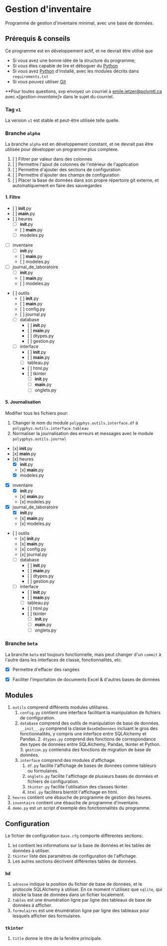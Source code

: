 # Gestion d'inventaire

Programme de gestion d'inventaire minimal, avec une base de données.

## Prérequis & conseils

Ce programme est en développement actif, et ne devrait être utilisé que

- Si vous avez une bonne idée de la structure du programme;
- Si vous êtes capable de lire et déboguer du [Python]
- Si vous avez [Python] d'installé, avec les modules décrits dans `requirements.txt`
- Si vous pouvez utiliser [Git]

**Pour toutes questions, svp envoyez un courriel à [emile.jetzer@polymtl.ca] avec «_[gestion-inventaire]_» dans le sujet du courriel.

[Python]: https://www.python.org
[Git]: https://git-scm.com/
[emile.jetzer@polymtl.ca]: mailto:emile.jetzer@polymtl.ca?subject=[gestion-inventaire]

### Tag `v1`

La version `v1` est stable et peut-être utilisée telle quelle.

### Branche `alpha`

La branche `alpha` est en développement constant, et ne devrait pas être utilisée pour développer un programme plus complexe.

1. [ ] Filtrer par valeur dans des colonnes
2. [ ] Permettre l'ajout de colonnes de l'intérieur de l'application
3. [ ] Permettre d'ajouter des sections de configuration
4. [ ] Permettre d'ajouter des champs de configuration
5. [ ] Placer la base de données dans son propre répertoire git externe, et automatiquement en faire des sauvegardes

#### 1. Filtre

- [ ] __init__.py
- [ ] __main__.py
- [ ] heures
    - [ ] __init__.py
    - [ ] __main__.py
    - [ ] modeles.py
- [ ] inventaire
    - [ ] __init__.py
    - [ ] __main__.py
    - [ ] modeles.py
- [ ] journal_de_laboratoire
    - [ ] __init__.py
    - [ ] __main__.py
    - [ ] modeles.py
- [ ] outils
    - [ ] __init__.py
    - [ ] __main__.py
    - [ ] config.py
    - [ ] journal.py
    - [ ] database
        - [ ] __init__.py
        - [ ] __main__.py
        - [ ] dtypes.py
        - [ ] gestion.py
    - [ ] interface
        - [ ] __init__.py
        - [ ] __main__.py
        - [ ] tableau.py
        - [ ] html.py
        - [ ] tkinter
            - [ ] __init__.py
            - [ ] __main__.py
            - [ ] onglets.py

#### 5. Journalisation

Modifier tous les fichiers pour:

1. Changer le nom du module `polygphys.outils.interface.df` à `polygphys.outils.interface.tableau`
2. Normaliser la journalisation des erreurs et messages avec le module `polygphys.outils.journal`

- [x] __init__.py
- [x] __main__.py
- [x] heures
    - [x] __init__.py
    - [x] __main__.py
    - [x] modeles.py
- [x] inventaire
    - [x] __init__.py
    - [x] __main__.py
    - [x] modeles.py
- [x] journal_de_laboratoire
    - [x] __init__.py
    - [x] __main__.py
    - [x] modeles.py
- [ ] outils
    - [x] __init__.py
    - [x] __main__.py
    - [x] config.py
    - [x] journal.py
    - [ ] database
        - [ ] __init__.py
        - [ ] __main__.py
        - [ ] dtypes.py
        - [ ] gestion.py
    - [ ] interface
        - [ ] __init__.py
        - [ ] __main__.py
        - [ ] tableau.py
        - [ ] html.py
        - [ ] tkinter
            - [ ] __init__.py
            - [ ] __main__.py
            - [ ] onglets.py

### Branche `beta`

La branche `beta` est toujours fonctionnelle, mais peut changer d'un `commit` à l'autre dans les interfaces de classe, fonctionnalités, etc.

- [x] Permettre d'effacer des rangées
- [x] Faciliter l'importation de documents Excel & d'autres bases de données


## Modules

1. `outils` comprend différents modules utilitaires.
    1. `config.py` contient une interface facilitant la manipulation de fichiers de configuration.
    2. `database` comprend des outils de manipulation de base de données.
        `__init__.py` comprend la classe `BaseDeDonnées` incluant le gros des fonctionnalités, y compris une interface entre SQLAlchemy et Pandas.
        2. `dtypes.py` comprend des fonctions de correspondance des types de données entre SQLAlchemy, Pandas, tkinter et Python.
        3. `gestion.py` contiendra des fonctions de migration de base de données.
    3. `interface` comprend des modules d'affichage.
        1.  `df.py` facilite l'affichage de bases de données comme tableurs ou formulaires.
        2. `onglets.py` facilite l'affichage de plusieurs bases de données et fichiers de configuration.
        3. `tkinter.py` facilite l'utilisation des classes tkinter.
        4. `html.py` facilitera bientôt l'affichage en html.
2. `heures` contient une ébauche de programme de gestion des heures.
3. `inventaire` contient une ébauche de programme d'inventaire.
4. `demo.py` est un script d'exemple des fonctionnalités du programme.

## Configuration

Le fichier de configuration `base.cfg` comporte différentes sections:

1. `bd` contient les informations sur la base de données et les tables de données à utiliser.
2. `tkinter` liste des paramètres de configuration de l'affichage.
3. Les autres sections décrivent différentes tables de données.

### `bd`

1. `adresse` indique la position du fichier de base de données, et le protocole SQLAlchemy à utiliser. En ce moment n'utilisez que `sqlite`, qui stocke la base de données dans un fichier localement.
2. `tables` est une énumération ligne par ligne des tableaux de base de données à afficher.
3. `formulaires` est une énumération ligne par ligne des tableaux pour lesquels afficher des formulaires.

### `tkinter`

1. `title` donne le titre de la fenêtre principale.

